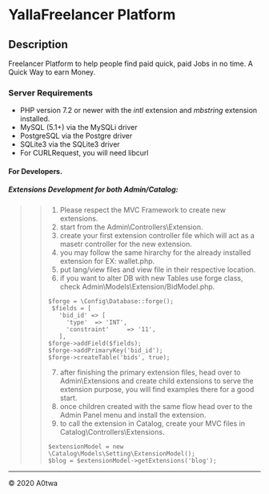 # YallaFreelancer Platform 

## Description
Freelancer Platform to help people find paid quick, paid Jobs in no time.
A Quick Way to earn Money.

### Server Requirements
* PHP version 7.2 or newer with the *intl* extension and *mbstring* extension installed.
* MySQL (5.1+) via the MySQLi driver
* PostgreSQL via the Postgre driver
* SQLite3 via the SQLite3 driver
* For CURLRequest, you will need libcurl
 
#### For Developers.
##### Extensions Development for both Admin/Catalog:
>
> > 1. Please respect the MVC Framework to create new extensions.
> > 2. start from the Admin\Controllers\Extension.
> > 3. create your first extension controller file which will act as a masetr controller for the new extension.
> > 4. you may follow the same hirarchy for the already installed extension for EX: wallet.php.
> > 5. put lang/view files and view file in their respective location.
> > 6. if you want to alter DB with new Tables use forge class, check Admin\Models\Extension/BidModel.php.
> > <pre><code>$forge = \Config\Database::forge();
> >  $fields = [
> >    'bid_id' => [
> >      'type'  => 'INT',
> >      'constraint'     => '11',
> >    ],
> > $forge->addField($fields);
> > $forge->addPrimaryKey('bid_id');
> > $forge->createTable('bids', true);</code></pre>
> > 7. after finishing the primary extension files, head over to Admin\Extensions and create child extensions to serve the extension purpose, you will find examples there for a good start.
> > 8. once children created with the same flow head over to the Admin Panel menu and install the extension.
> > 10. to call the extension in Catalog, create your MVC files in Catalog\Controllers\Extensions.
> > <pre><code>$extensionModel = new \Catalog\Models\Setting\ExtensionModel();
> > $blog = $extensionModel->getExtensions('blog');</code></pre>
>
*****









<div class="footer">
        &copy; 2020 A0twa
</div>

